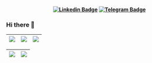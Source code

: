 

<h4 align="center">

[![Linkedin Badge](https://img.shields.io/badge/-Linkedin-blue?style=for-the-badge&logo=Linkedin&logoColor=white&link=https://github.com/LuisCarlosRojasTorres)](https://www.linkedin.com/in/luiscarlos-rojastorres-fem/)
[![Telegram Badge](https://img.shields.io/badge/Telegram-2CA5E0?style=for-the-badge&logo=telegram&logoColor=white)]()

</h4>

### Hi there 👋

| ![](http://github-profile-summary-cards.vercel.app/api/cards/stats?username=luiscarlosrojastorres&theme=default) | ![](http://github-profile-summary-cards.vercel.app/api/cards/repos-per-language?username=luiscarlosrojastorres&theme=default) | ![](http://github-profile-summary-cards.vercel.app/api/cards/most-commit-language?username=luiscarlosrojastorres&theme=default) |
| :-: | :-: | :-: | 

| ![](http://github-profile-summary-cards.vercel.app/api/cards/profile-details?username=luiscarlosrojastorres&theme=default) | ![](http://github-profile-summary-cards.vercel.app/api/cards/productive-time?username=luiscarlosrojastorres&theme=default&utcOffset=8) | 
| :-: | :-: |
<!--
**LuisCarlosRojasTorres/LuisCarlosRojasTorres** is a ✨ _special_ ✨ repository because its `README.md` (this file) appears on your GitHub profile.

Here are some ideas to get you started:

- 🔭 I’m currently working on ...
- 🌱 I’m currently learning ...
- 👯 I’m looking to collaborate on ...
- 🤔 I’m looking for help with ...
- 💬 Ask me about ...
- 📫 How to reach me: ...
- 😄 Pronouns: ...
- ⚡ Fun fact: ...
-->

